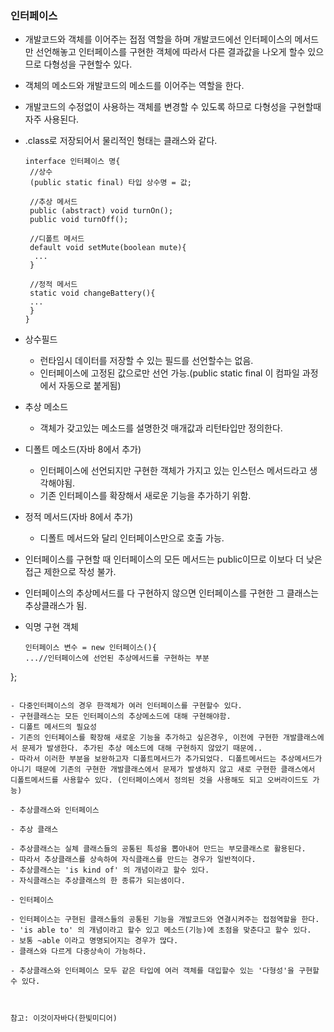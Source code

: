 ### 인터페이스

- 개발코드와 객체를 이어주는 접점 역할을 하며 개발코드에선 인터페이스의 메서드만 선언해놓고 인터페이스를 구현한 객체에 따라서 다른 결과값을 나오게 할수 있으므로 다형성을 구현할수 있다.

- 객체의 메소드와 개발코드의 메소드를 이어주는 역할을 한다.

- 개발코드의 수정없이 사용하는 객체를 변경할 수 있도록 하므로 다형성을 구현할때 자주 사용된다.

- .class로 저장되어서 물리적인 형태는 클래스와 같다.

  ```
  interface 인터페이스 명{
   //상수
   (public static final) 타입 상수명 = 값;
   
   //추상 메서드
   public (abstract) void turnOn();
   public void turnOff();
   
   //디폴트 메서드
   default void setMute(boolean mute){
    ...
   }
   
   //정적 메서드
   static void changeBattery(){
   ...
   }
  }
  ```

- 상수필드

  - 런타임시 데이터를 저장할 수 있는 필드를 선언할수는 없음.
  - 인터페이스에 고정된 값으로만 선언 가능.(public static final 이 컴파일 과정에서 자동으로 붙게됨)

- 추상 메소드

  - 객체가 갖고있는 메소드를 설명한것 매개값과 리턴타입만 정의한다.

- 디폴트 메소드(자바 8에서 추가)

  - 인터페이스에 선언되지만 구현한 객체가 가지고 있는 인스턴스 메서드라고 생각해야됨.
  - 기존 인터페이스를 확장해서 새로운 기능을 추가하기 위함.

- 정적 메서드(자바 8에서 추가)

  - 디폴트 메서드와 달리 인터페이스만으로 호출 가능.

- 인터페이스를 구현할 때 인터페이스의 모든 메서드는 public이므로 이보다 더 낮은 접근 제한으로 작성 불가.

- 인터페이스의 추상메서드를 다 구현하지 않으면 인터페이스를 구현한 그 클래스는 추상클래스가 됨.

- 익명 구현 객체

  ```
  인터페이스 변수 = new 인터페이스(){
  ...//인터페이스에 선언된 추상메서드를 구현하는 부분
};
  ```
  
- 다중인터페이스의 경우 한객체가 여러 인터페이스를 구현할수 있다. 
- 구현클래스는 모든 인터페이스의 추상메소드에 대해 구현해야함.
- 디폴트 메서드의 필요성
  - 기존의 인터페이스를 확장해 새로운 기능을 추가하고 싶은경우, 이전에 구현한 개발클래스에서 문제가 발생한다. 추가된 추상 메소드에 대해 구현하지 않았기 때문에..
  - 따라서 이러한 부분을 보완하고자 디폴트메서드가 추가되었다. 디폴트메서드는 추상메서드가 아니기 때문에 기존의 구현한 개발클래스에서 문제가 발생하지 않고 새로 구현한 클래스에서 디폴트메서드를 사용할수 있다. (인터페이스에서 정의된 것을 사용해도 되고 오버라이드도 가능)              

- 추상클래스와 인터페이스

- 추상 클래스

  - 추상클래스는 실체 클래스들의 공통된 특성을 뽑아내어 만드는 부모클래스로 활용된다.
  - 따라서 추상클래스를 상속하여 자식클래스를 만드는 경우가 일반적이다.
  - 추상클래스는 'is kind of' 의 개념이라고 할수 있다.
  - 자식클래스는 추상클래스의 한 종류가 되는샘이다.

- 인터페이스

  - 인터페이스는 구현된 클래스들의 공통된 기능을 개발코드와 연결시켜주는 접점역할을 한다.
  - 'is able to' 의 개념이라고 할수 있고 메소드(기능)에 초점을 맞춘다고 할수 있다.
  - 보통 ~able 이라고 명명되어지는 경우가 많다.
  - 클래스와 다르게 다중상속이 가능하다.

- 추상클래스와 인터페이스 모두 같은 타입에 여러 객체를 대입할수 있는 '다형성'을 구현할수 있다.

  

참고: 이것이자바다(한빛미디어)